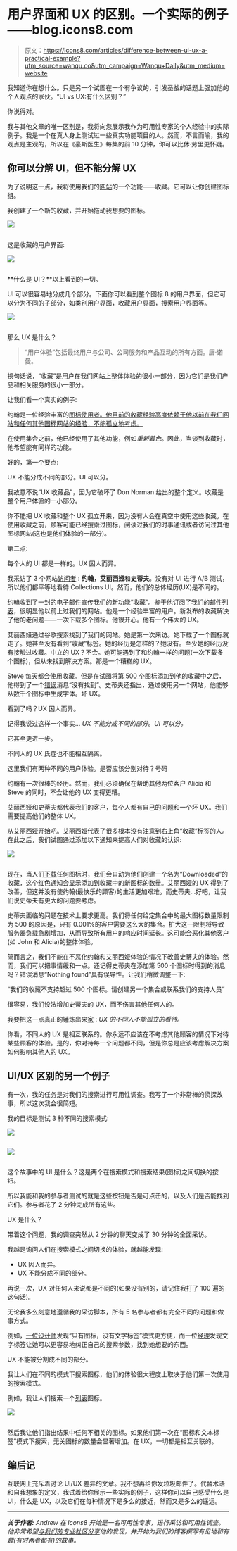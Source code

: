 # 用户界面和 UX 的区别。一个实际的例子——blog.icons8.com

> 原文：<https://icons8.com/articles/difference-between-ui-ux-a-practical-example?utm_source=wanqu.co&utm_campaign=Wanqu+Daily&utm_medium=website>

我知道你在想什么。只是另一个试图在一个有争议的，引发圣战的话题上强加他的个人观点的家伙。“UI vs UX:有什么区别？”

你说得对。

我与其他文章的唯一区别是，我将向您展示我作为可用性专家的个人经验中的实际例子。我是一个在真人身上测试过一些真实功能项目的人。然而，不言而喻，我的观点是主观的，所以在《豪斯医生》每集的前 10 分钟，你可以比休·劳里更怀疑。

## 你可以分解 UI，但不能分解 UX

为了说明这一点，我将使用我们的[网站](https://icons8.com/web-app/new-icons/all)的一个功能——收藏。它可以让你创建图标组。

我创建了一个新的收藏，并开始拖动我想要的图标。

![](img/560477a72e9e400b9303e698b22bb4d8.png)

<noscript><img decoding="async" class="aligncenter size-full wp-image-27464" src="img/560477a72e9e400b9303e698b22bb4d8.png" alt="" data-original-src="https://bst.icons8.com/wp-content/themes/icons8/app/uploads/2017/04/7d9331efd690f5c56c2a4e6a445b7df5.gif"/></noscript>

这是收藏的用户界面:

![](img/feb0e41197436a6407d0b1077d80e513.png)

<noscript><img decoding="async" class="aligncenter size-large wp-image-27454" src="img/feb0e41197436a6407d0b1077d80e513.png" alt="" data-original-src="https://bst.icons8.com/wp-content/themes/icons8/app/uploads/2017/04/collections-ui-1024x768.png"/></noscript>

**什么是 UI？**以上看到的一切。

UI 可以很容易地分成几个部分。下面你可以看到整个图标 8 的用户界面，但它可以分为不同的子部分，如类别用户界面，收藏用户界面，搜索用户界面等。

![](img/392737c66c03507d4a8b9dfea9411249.png)

<noscript><img decoding="async" class="aligncenter size-large wp-image-27455" src="img/392737c66c03507d4a8b9dfea9411249.png" alt="" data-original-src="https://bst.icons8.com/wp-content/themes/icons8/app/uploads/2017/04/separate-uis-1024x488.png"/></noscript>

那么 UX 是什么？

> “用户体验”包括最终用户与公司、公司服务和产品互动的所有方面。唐·诺曼。

换句话说，“收藏”是用户在我们网站上整体体验的很小一部分，因为它们是我们产品和相关服务的很小一部分。

让我们看一个真实的例子:

约翰是一位经验丰富的[图标使用者。他目前的收藏经验高度依赖于他以前在我们网站和任何其他图标网站的经验，不能孤立地考虑。](https://icons8.com/web-app/new-icons/all)

在使用集合之前，他已经使用了其他功能，例如*重新着色*。因此，当谈到收藏时，他希望能有同样的功能。

好的，第一个要点:

UX 不能分成不同的部分。UI 可以分。

我故意不说“UX 收藏品”，因为它破坏了 Don Norman 给出的整个定义。收藏是整个用户体验的一小部分。

你不能把 UX 收藏和整个 UX 孤立开来，因为没有人会在真空中使用这些收藏。在使用收藏之前，顾客可能已经搜索过图标，阅读过我们的时事通讯或者访问过其他图标网站(这也是他们体验的一部分)。

第二点:

每个人的 UI 都是一样的。UX 因人而异。

我采访了 3 个网站[访问者](https://icons8.com/web-app/44544/guest-male) : **约翰**，**艾丽西娅**和**史蒂夫**。没有对 UI 进行 A/B 测试，所以他们都平等地看待 Collections UI。然而，他们的总体经历(UX)是不同的。

约翰收到了一封[的电子邮件](https://icons8.com/web-app/1669/email)宣传我们的新功能“收藏”。鉴于他订阅了我们的[邮件列表](https://icons8.com/icon/773/list)，很明显他以前上过我们的网站。他是一个经验丰富的用户。新发布的收藏解决了他的老问题——一次下载多个图标。他很开心。他有一个伟大的 UX。

艾丽西娅通过谷歌搜索找到了我们的网站。她是第一次来访。她下载了一个图标就走了。她甚至没有看到“收藏”标签。她的经历是怎样的？她没有。至少她的经历没有接触过收藏。中立的 UX？不会。她可能遇到了和约翰一样的问题(一次下载多个图标)，但从未找到解决方案。那是一个糟糕的 UX。

Steve 每天都会使用收藏。但是在试图[将第 500 个图标](https://icons8.com/icon/1582/add-image)添加到他的收藏中之后，他得到了一个[错误](https://icons8.com/web-app/360/error)消息“没有找到”。史蒂夫还指出，通过使用另一个网站，他能够从数千个图标中生成字体。坏 UX。

看到了吗？UX 因人而异。

记得我说过这样一个事实…
*UX 不能分成不同的部分。UI 可以分。*

它甚至更进一步。

不同人的 UX 氏症也不能相互隔离。

这里我们有两种不同的用户体验。是否应该分别对待？号码

约翰有一次很棒的经历。然而，我们必须确保在帮助其他两位客户 Alicia 和 Steve 的同时，不会让他的 UX 变得更糟。

艾丽西娅和史蒂夫都代表我们的客户，每个人都有自己的问题和一个坏 UX。我们需要提高他们的整体 UX。

从艾丽西娅开始吧。艾丽西娅代表了很多根本没有注意到右上角“收藏”标签的人。在此之后，我们试图通过添加以下通知来提高人们对收藏的认识:

![](img/a42d86bcb6213354aede0856a30e06f1.png)

<noscript><img decoding="async" class="aligncenter size-large wp-image-27468" src="img/a42d86bcb6213354aede0856a30e06f1.png" alt="" data-original-src="https://bst.icons8.com/wp-content/themes/icons8/app/uploads/2017/04/collection-notifications-1024x472.png"/></noscript>

现在，当人们[下载](https://icons8.com/icon/)任何图标时，我们会自动为他们创建一个名为“Downloaded”的收藏，这个红色通知会显示添加到收藏中的新图标的数量。艾丽西娅的 UX 得到了改善，但这并没有使约翰(最快乐的顾客)的生活更加艰难。而史蒂夫…好吧，让我们说史蒂夫有更大的问题要考虑。

史蒂夫面临的问题在技术上要求更高。我们将任何给定集合中的最大图标数量限制为 500 的原因是，只有 0.001%的客户需要这么大的集合。扩大这一限制将导致[服务器](https://icons8.com/web-app/1340/server)负载急剧增加，从而导致所有用户的响应时间延长。这可能会恶化其他客户(如 John 和 Alicia)的整体体验。

简而言之，我们不能在不恶化约翰和艾丽西娅体验的情况下改善史蒂夫的体验。然而，我们可以把事情缓和一点。还记得史蒂夫在添加第 500 个图标时得到的消息吗？错误消息“Nothing found”具有误导性。让我们稍微调整一下:

“我们的收藏不支持超过 500 个图标。请创建另一个集合或联系我们的支持人员”

很容易，我们设法增加史蒂夫的 UX，而不伤害其他任何人的。

我要把这一点真正的锤炼出来[家](https://icons8.com/icon/73/home) : *UX 的不同人不能孤立的看待。*

你看，不同人的 UX 是相互联系的。你永远不应该在不考虑其他顾客的情况下对待某些顾客的体验。是的，你对待每一个问题都不同，但是你总是应该考虑解决方案如何影响其他人的 UX。

## UI/UX 区别的另一个例子

有一次，我的任务是对我们的搜索进行可用性调查。我写了一个非常棒的侦探故事，所以这次我会很简短。

我的目标是测试 3 种不同的搜索模式:

![](img/19582b88b5d0470a3b59cd26fc6d0151.png)

<noscript><img decoding="async" class="aligncenter size-large wp-image-27459" src="img/19582b88b5d0470a3b59cd26fc6d0151.png" alt="" data-original-src="https://bst.icons8.com/wp-content/themes/icons8/app/uploads/2017/04/search-modes-1024x418.png"/></noscript>

![](img/59ffaab862ba1ee8983565dd4ef5a9e0.png)

<noscript><img decoding="async" class="aligncenter size-full wp-image-25601" src="img/59ffaab862ba1ee8983565dd4ef5a9e0.png" alt="" data-original-src="https://bst.icons8.com/wp-content/themes/icons8/app/uploads/2016/12/icon-with-without-label.png"/></noscript>

这个故事中的 UI 是什么？这是两个在搜索模式和搜索结果(图标)之间切换的按钮。

所以我能和我的参与者测试的就是这些按钮是否是可点击的，以及人们是否能找到它们。参与者花了 2 分钟完成所有这些。

UX 是什么？

带着这个问题，我的调查突然从 2 分钟的聊天变成了 30 分钟的全面采访。

我越是询问人们在搜索模式之间切换的体验，就越能发现:

*   UX 因人而异。
*   UX 不能分成不同的部分。

再说一次，UX 对任何人来说都是不同的(如果没有别的，请记住我打了 100 遍的这句话)。

无论我多么刻意地遵循我的采访脚本，所有 5 名参与者都有完全不同的问题和做事方式。

例如，[一位设计师](https://blog.icons8.com/articles/how-to-become-a-ux-designer/)发现“只有图标，没有文字标签”模式更方便，而一位[经理](https://icons8.com/web-app/11178/manager)发现文字标签让她可以更容易地纠正自己的搜索参数，找到她想要的东西。

UX 不能被分割成不同的部分。

我让人们在不同的模式下搜索图标，他们的体验很大程度上取决于他们第一次使用的搜索模式。

例如，我让人们搜索一个[列表](https://icons8.com/web-app/for/all/list)图标。

![](img/d028c633d1c317dd04550d8a43ec3070.png)

<noscript><img decoding="async" class="aligncenter size-large wp-image-27500" src="img/d028c633d1c317dd04550d8a43ec3070.png" alt="" data-original-src="https://bst.icons8.com/wp-content/themes/icons8/app/uploads/2017/04/irrelevant-icons-906x1024.png"/></noscript>

然后我让他们指出结果中任何不相关的图标。如果他们第一次在“图标和文本标签”模式下搜索，无关图标的数量会显著增加。在 UX，一切都是相互关联的。

## 编后记

互联网上充斥着讨论 UI/UX 差异的文章。我不想再给你发垃圾邮件了。代替术语和自我想象的定义，我试着给你展示一些实际的例子，这样你可以自己感受什么是 UI，什么是 UX，以及它们在每种情况下是多么的接近，然而又是多么的遥远。

* * *

***关于作者:** Andrew 在 Icons8 开始是一名可用性专家，进行采访和可用性调查。他非常希望[与我们的专业社区分享](https://icons8.com/icon/3447/share)他的发现，并开始为我们的博客撰写有见地和有趣(有时两者都有)的故事。*